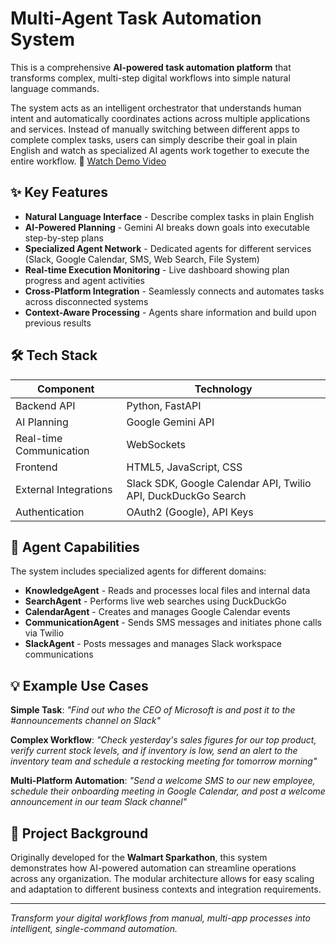 # Multi-Agent Task Automation System

This is a comprehensive **AI-powered task automation platform** that transforms complex, multi-step digital workflows into simple natural language commands.

The system acts as an intelligent orchestrator that understands human intent and automatically coordinates actions across multiple applications and services. Instead of manually switching between different apps to complete complex tasks, users can simply describe their goal in plain English and watch as specialized AI agents work together to execute the entire workflow.
🎥 [Watch Demo Video](https://youtu.be/MBGoNVK1d_I)


## ✨ Key Features

- **Natural Language Interface** - Describe complex tasks in plain English
- **AI-Powered Planning** - Gemini AI breaks down goals into executable step-by-step plans  
- **Specialized Agent Network** - Dedicated agents for different services (Slack, Google Calendar, SMS, Web Search, File System)
- **Real-time Execution Monitoring** - Live dashboard showing plan progress and agent activities
- **Cross-Platform Integration** - Seamlessly connects and automates tasks across disconnected systems
- **Context-Aware Processing** - Agents share information and build upon previous results

## 🛠 Tech Stack

| Component | Technology |
|-----------|------------|
| Backend API | Python, FastAPI |
| AI Planning | Google Gemini API |
| Real-time Communication | WebSockets |
| Frontend | HTML5, JavaScript, CSS |
| External Integrations | Slack SDK, Google Calendar API, Twilio API, DuckDuckGo Search |
| Authentication | OAuth2 (Google), API Keys |

## 🤖 Agent Capabilities

The system includes specialized agents for different domains:

- **KnowledgeAgent** - Reads and processes local files and internal data
- **SearchAgent** - Performs live web searches using DuckDuckGo
- **CalendarAgent** - Creates and manages Google Calendar events
- **CommunicationAgent** - Sends SMS messages and initiates phone calls via Twilio
- **SlackAgent** - Posts messages and manages Slack workspace communications

## 💡 Example Use Cases

**Simple Task**: *"Find out who the CEO of Microsoft is and post it to the #announcements channel on Slack"*

**Complex Workflow**: *"Check yesterday's sales figures for our top product, verify current stock levels, and if inventory is low, send an alert to the inventory team and schedule a restocking meeting for tomorrow morning"*

**Multi-Platform Automation**: *"Send a welcome SMS to our new employee, schedule their onboarding meeting in Google Calendar, and post a welcome announcement in our team Slack channel"*

## 🎯 Project Background

Originally developed for the **Walmart Sparkathon**, this system demonstrates how AI-powered automation can streamline operations across any organization. The modular architecture allows for easy scaling and adaptation to different business contexts and integration requirements.

---

*Transform your digital workflows from manual, multi-app processes into intelligent, single-command automation.*
